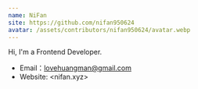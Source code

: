 ```yaml
---
name: NiFan
site: https://github.com/nifan950624
avatar: /assets/contributors/nifan950624/avatar.webp
---
```


Hi, I'm a Frontend Developer.

- Email：<lovehuangman@gmail.com>
- Website: <nifan.xyz>
